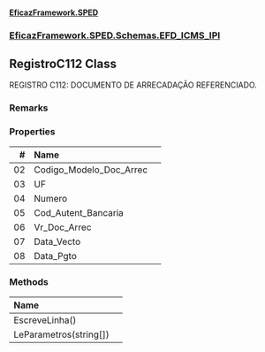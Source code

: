 #### [EficazFramework.SPED](EficazFrameworkSPED.md 'EficazFramework SPED')
### [EficazFramework.SPED.Schemas.EFD_ICMS_IPI](EficazFramework.SPED.Schemas.EFD_ICMS_IPI.md 'EficazFramework.SPED.Schemas.EFD_ICMS_IPI')

## RegistroC112 Class

REGISTRO C112: DOCUMENTO DE ARRECADAÇÃO REFERENCIADO.

### Remarks
### Properties

| # | Name | |
| ---: | :--- | :--- |
| 02 | Codigo_Modelo_Doc_Arrec |  |
| 03 | UF |  |
| 04 | Numero |  |
| 05 | Cod_Autent_Bancaria |  |
| 06 | Vr_Doc_Arrec |  |
| 07 | Data_Vecto |  |
| 08 | Data_Pgto |  |
### Methods

| Name | |
| :--- | :--- |
| EscreveLinha() |  |
| LeParametros(string[]) |  |
